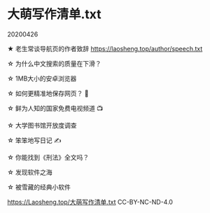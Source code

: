 大萌写作清单.txt
==================
20200426


★	老生常谈导航页的作者致辞
https://laosheng.top/author/speech.txt
    
☆	为什么中文搜索的质量在下滑？ 

☆	1MB大小的安卓浏览器

☆	如何更精准地保存网页？ 🌠

☆	鲜为人知的国家免费电视频道 📺

☆	大学图书馆开放度调查

☆	笨笨地写日记 ✍

☆	你能找到《刑法》全文吗？

☆	发现软件之海

☆	被雪藏的经典小软件


  https://Laosheng.top/大萌写作清单.txt
  CC-BY-NC-ND-4.0
  
